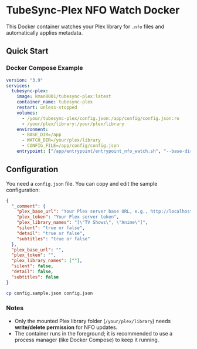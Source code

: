 # TubeSync-Plex NFO Watch Docker

This Docker container watches your Plex library for `.nfo` files and automatically applies metadata.

## Quick Start

### Docker Compose Example

```yaml
version: "3.9"
services:
  tubesync-plex:
    image: kman0001/tubesync-plex:latest
    container_name: tubesync-plex
    restart: unless-stopped
    volumes:
      - /your/tubesync-plex/config.json:/app/config/config.json:ro
      - /your/plex/library:/your/plex/library
    environment:
      - BASE_DIR=/app
      - WATCH_DIR=/your/plex/library
      - CONFIG_FILE=/app/config/config.json
    entrypoint: ["/app/entrypoint/entrypoint_nfo_watch.sh", "--base-dir", "/app", "--watch-dir", "/your/plex/library"]
```

## Configuration

You need a `config.json` file. You can copy and edit the sample configuration:

```json
{
  "_comment": {
    "plex_base_url": "Your Plex server base URL, e.g., http://localhost:32400",
    "plex_token": "Your Plex server token",
    "plex_library_names": "[\"TV Shows\", \"Anime\"]",
    "silent": "true or false",
    "detail": "true or false",
    "subtitles": "true or false"
  },
  "plex_base_url": "",
  "plex_token": "",
  "plex_library_names": [""],
  "silent": false,
  "detail": false,
  "subtitles": false
}
```

```bash
cp config.sample.json config.json
```

### Notes

* Only the mounted Plex library folder (`/your/plex/library`) needs **write/delete permission** for NFO updates.
* The container runs in the foreground; it is recommended to use a process manager (like Docker Compose) to keep it running.
